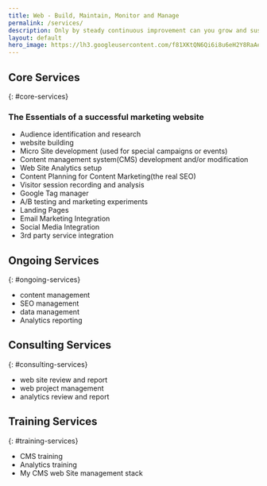 ```yaml
---
title: Web - Build, Maintain, Monitor and Manage
permalink: /services/
description: Only by steady continuous improvement can you grow and sustain your organisation
layout: default
hero_image: https://lh3.googleusercontent.com/f81XKtQN6Qi6i8u6eH2Y8RaAebqBxNOELdwRmq1B7LWbT4SNnGPUXtKJDP-Ktrk7ORoUCon6zpIMThfYLz0=w1200-h500-c-rj-e30
---
```


## Core Services
{: #core-services}
### The Essentials of a successful marketing website
- Audience identification and research
- website building
- Micro Site development (used for special campaigns or events)
- Content management system(CMS) development and/or modification
- Web Site Analytics setup
- Content Planning for Content Marketing(the real SEO)
- Visitor session recording and analysis
- Google Tag manager
- A/B testing and marketing experiments
- Landing Pages
- Email Marketing Integration
- Social Media Integration
- 3rd party service integration

## Ongoing Services
{: #ongoing-services}
- content management
- SEO management
- data management
- Analytics reporting


## Consulting Services
{: #consulting-services}
- web site review and report
- web project management
- analytics review and report

## Training Services
{: #training-services}
 - CMS training
 - Analytics training
 - My CMS web Site management stack
